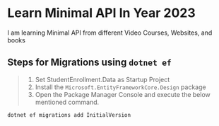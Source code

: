 # Learn Minimal API In Year 2023

I am learning Minimal API from different Video Courses, Websites, and books

## Steps for Migrations using `dotnet ef`

> 1. Set StudentEnrollment.Data as Startup Project
> 1. Install the `Microsoft.EntityFrameworkCore.Design` package
> 1. Open the Package Manager Console and execute the below mentioned command.

```bash
dotnet ef migrations add InitialVersion
```
